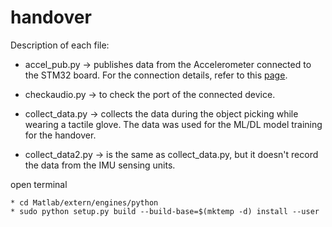 # handover
Description of each file:

   * accel_pub.py -> publishes data from the Accelerometer connected to the STM32 board. For the connection details, refer to this [page](https://github.com/togjade/yerkebulan-s-adc_accel).
   
   * checkaudio.py -> to check the port of the connected device. 
   
   * collect_data.py -> collects the data during the object picking while wearing a tactile glove. The data was used for the ML/DL model training for the handover. 
   
   * collect_data2.py -> is the same as collect_data.py, but it doesn't record the data from the IMU sensing units.


open terminal 

    * cd Matlab/extern/engines/python
    * sudo python setup.py build --build-base=$(mktemp -d) install --user
